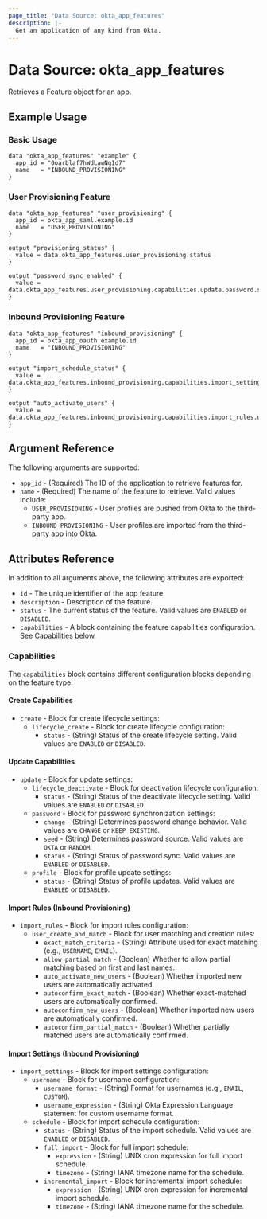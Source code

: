```yaml
---
page_title: "Data Source: okta_app_features"
description: |-
  Get an application of any kind from Okta.
---
```

# Data Source: okta_app_features

Retrieves a Feature object for an app.

## Example Usage

### Basic Usage

```hcl
data "okta_app_features" "example" {
  app_id = "0oarblaf7hWdLawNg1d7"
  name   = "INBOUND_PROVISIONING"
}
```

### User Provisioning Feature

```hcl
data "okta_app_features" "user_provisioning" {
  app_id = okta_app_saml.example.id
  name   = "USER_PROVISIONING"
}

output "provisioning_status" {
  value = data.okta_app_features.user_provisioning.status
}

output "password_sync_enabled" {
  value = data.okta_app_features.user_provisioning.capabilities.update.password.status
}
```

### Inbound Provisioning Feature

```hcl
data "okta_app_features" "inbound_provisioning" {
  app_id = okta_app_oauth.example.id
  name   = "INBOUND_PROVISIONING"
}

output "import_schedule_status" {
  value = data.okta_app_features.inbound_provisioning.capabilities.import_settings.schedule.status
}

output "auto_activate_users" {
  value = data.okta_app_features.inbound_provisioning.capabilities.import_rules.user_create_and_match.auto_activate_new_users
}
```

## Argument Reference

The following arguments are supported:

* `app_id` - (Required) The ID of the application to retrieve features for.
* `name` - (Required) The name of the feature to retrieve. Valid values include:
    * `USER_PROVISIONING` - User profiles are pushed from Okta to the third-party app.
    * `INBOUND_PROVISIONING` - User profiles are imported from the third-party app into Okta.

## Attributes Reference

In addition to all arguments above, the following attributes are exported:

* `id` - The unique identifier of the app feature.
* `description` - Description of the feature.
* `status` - The current status of the feature. Valid values are `ENABLED` or `DISABLED`.
* `capabilities` - A block containing the feature capabilities configuration. See [Capabilities](#capabilities) below.

### Capabilities

The `capabilities` block contains different configuration blocks depending on the feature type:

#### Create Capabilities

* `create` - Block for create lifecycle settings:
    * `lifecycle_create` - Block for create lifecycle configuration:
        * `status` - (String) Status of the create lifecycle setting. Valid values are `ENABLED` or `DISABLED`.

#### Update Capabilities

* `update` - Block for update settings:
    * `lifecycle_deactivate` - Block for deactivation lifecycle configuration:
        * `status` - (String) Status of the deactivate lifecycle setting. Valid values are `ENABLED` or `DISABLED`.
    * `password` - Block for password synchronization settings:
        * `change` - (String) Determines password change behavior. Valid values are `CHANGE` or `KEEP_EXISTING`.
        * `seed` - (String) Determines password source. Valid values are `OKTA` or `RANDOM`.
        * `status` - (String) Status of password sync. Valid values are `ENABLED` or `DISABLED`.
    * `profile` - Block for profile update settings:
        * `status` - (String) Status of profile updates. Valid values are `ENABLED` or `DISABLED`.

#### Import Rules (Inbound Provisioning)

* `import_rules` - Block for import rules configuration:
    * `user_create_and_match` - Block for user matching and creation rules:
        * `exact_match_criteria` - (String) Attribute used for exact matching (e.g., `USERNAME`, `EMAIL`).
        * `allow_partial_match` - (Boolean) Whether to allow partial matching based on first and last names.
        * `auto_activate_new_users` - (Boolean) Whether imported new users are automatically activated.
        * `autoconfirm_exact_match` - (Boolean) Whether exact-matched users are automatically confirmed.
        * `autoconfirm_new_users` - (Boolean) Whether imported new users are automatically confirmed.
        * `autoconfirm_partial_match` - (Boolean) Whether partially matched users are automatically confirmed.

#### Import Settings (Inbound Provisioning)

* `import_settings` - Block for import settings configuration:
    * `username` - Block for username configuration:
        * `username_format` - (String) Format for usernames (e.g., `EMAIL`, `CUSTOM`).
        * `username_expression` - (String) Okta Expression Language statement for custom username format.
    * `schedule` - Block for import schedule configuration:
        * `status` - (String) Status of the import schedule. Valid values are `ENABLED` or `DISABLED`.
        * `full_import` - Block for full import schedule:
            * `expression` - (String) UNIX cron expression for full import schedule.
            * `timezone` - (String) IANA timezone name for the schedule.
        * `incremental_import` - Block for incremental import schedule:
            * `expression` - (String) UNIX cron expression for incremental import schedule.
            * `timezone` - (String) IANA timezone name for the schedule.
